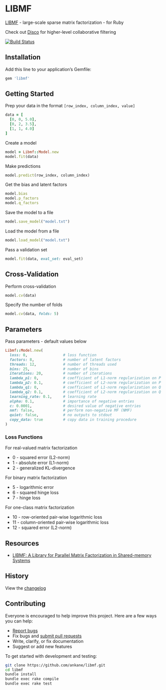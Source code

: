 # LIBMF

[LIBMF](https://github.com/cjlin1/libmf) - large-scale sparse matrix factorization - for Ruby

Check out [Disco](https://github.com/ankane/disco) for higher-level collaborative filtering

[![Build Status](https://travis-ci.org/ankane/libmf.svg?branch=master)](https://travis-ci.org/ankane/libmf)

## Installation

Add this line to your application’s Gemfile:

```ruby
gem 'libmf'
```

## Getting Started

Prep your data in the format `[row_index, column_index, value]`

```ruby
data = [
  [0, 0, 5.0],
  [0, 2, 3.5],
  [1, 1, 4.0]
]
```

Create a model

```ruby
model = Libmf::Model.new
model.fit(data)
```

Make predictions

```ruby
model.predict(row_index, column_index)
```

Get the bias and latent factors

```ruby
model.bias
model.p_factors
model.q_factors
```

Save the model to a file

```ruby
model.save_model("model.txt")
```

Load the model from a file

```ruby
model.load_model("model.txt")
```

Pass a validation set

```ruby
model.fit(data, eval_set: eval_set)
```

## Cross-Validation

Perform cross-validation

```ruby
model.cv(data)
```

Specify the number of folds

```ruby
model.cv(data, folds: 5)
```

## Parameters

Pass parameters - default values below

```ruby
Libmf::Model.new(
  loss: 0,                # loss function
  factors: 8,             # number of latent factors
  threads: 12,            # number of threads used
  bins: 25,               # number of bins
  iterations: 20,         # number of iterations
  lambda_p1: 0,           # coefficient of L1-norm regularization on P
  lambda_p2: 0.1,         # coefficient of L2-norm regularization on P
  lambda_q1: 0,           # coefficient of L1-norm regularization on Q
  lambda_q2: 0.1,         # coefficient of L2-norm regularization on Q
  learning_rate: 0.1,     # learning rate
  alpha: 0.1,             # importance of negative entries
  c: 0.0001,              # desired value of negative entries
  nmf: false,             # perform non-negative MF (NMF)
  quiet: false,           # no outputs to stdout
  copy_data: true         # copy data in training procedure
)
```

### Loss Functions

For real-valued matrix factorization

- 0 - squared error (L2-norm)
- 1 - absolute error (L1-norm)
- 2 - generalized KL-divergence

For binary matrix factorization

- 5 - logarithmic error
- 6 - squared hinge loss
- 7 - hinge loss

For one-class matrix factorization

- 10 - row-oriented pair-wise logarithmic loss
- 11 - column-oriented pair-wise logarithmic loss
- 12 - squared error (L2-norm)

## Resources

- [LIBMF: A Library for Parallel Matrix Factorization in Shared-memory Systems](https://www.csie.ntu.edu.tw/~cjlin/papers/libmf/libmf_open_source.pdf)

## History

View the [changelog](https://github.com/ankane/libmf/blob/master/CHANGELOG.md)

## Contributing

Everyone is encouraged to help improve this project. Here are a few ways you can help:

- [Report bugs](https://github.com/ankane/libmf/issues)
- Fix bugs and [submit pull requests](https://github.com/ankane/libmf/pulls)
- Write, clarify, or fix documentation
- Suggest or add new features

To get started with development and testing:

```sh
git clone https://github.com/ankane/libmf.git
cd libmf
bundle install
bundle exec rake compile
bundle exec rake test
```
